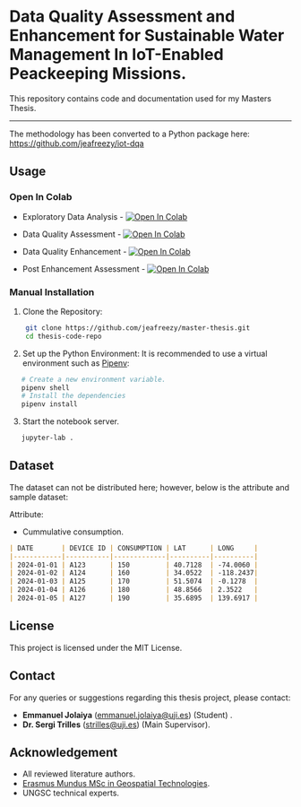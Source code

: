 # Data Quality Assessment and Enhancement for Sustainable Water Management In IoT-Enabled Peackeeping Missions.

This repository contains code and documentation used for my Masters Thesis.

---

The methodology has been converted to a Python package here: https://github.com/jeafreezy/iot-dqa

## Usage

### Open In Colab

- Exploratory Data Analysis - <a target="_blank" href="https://colab.research.google.com/github/jeafreezy/masters-thesis/blob/main/notebooks/EDA.ipynb">
  <img src="https://colab.research.google.com/assets/colab-badge.svg" alt="Open In Colab"/>
</a>


- Data Quality Assessment - <a target="_blank" href="https://colab.research.google.com/github/jeafreezy/masters-thesis/blob/main/notebooks/Data%20Quality%20Assessment.ipynb">
  <img src="https://colab.research.google.com/assets/colab-badge.svg" alt="Open In Colab"/>
</a>

- Data Quality Enhancement - <a target="_blank" href="https://colab.research.google.com/github/jeafreezy/masters-thesis/blob/main/notebooks/Data%20Quality%20Enhancement.ipynb">
  <img src="https://colab.research.google.com/assets/colab-badge.svg" alt="Open In Colab"/>
</a>

- Post Enhancement Assessment - <a target="_blank" href="https://colab.research.google.com/github/jeafreezy/masters-thesis/blob/main/notebooks/Post%20Enhancement%20Assessment.ipynb">
  <img src="https://colab.research.google.com/assets/colab-badge.svg" alt="Open In Colab"/>
</a>

### Manual Installation

1. Clone the Repository:

```bash
    git clone https://github.com/jeafreezy/master-thesis.git
    cd thesis-code-repo
```

2. Set up the Python Environment: It is recommended to use a virtual environment such as [Pipenv](https://pipenv.pypa.io/en/latest/):

```bash
   # Create a new environment variable.
   pipenv shell
   # Install the dependencies
   pipenv install
```

3. Start the notebook server.


```bash
   jupyter-lab .
```

## Dataset

The dataset can not be distributed here; however, below is the attribute and sample dataset:

Attribute:
- Cummulative consumption.

```markdown
| DATE       | DEVICE ID | CONSUMPTION | LAT      | LONG     |
|------------|-----------|-------------|----------|----------|
| 2024-01-01 | A123      | 150         | 40.7128  | -74.0060 |
| 2024-01-02 | A124      | 160         | 34.0522  | -118.2437|
| 2024-01-03 | A125      | 170         | 51.5074  | -0.1278  |
| 2024-01-04 | A126      | 180         | 48.8566  | 2.3522   |
| 2024-01-05 | A127      | 190         | 35.6895  | 139.6917 |
```

## License

This project is licensed under the MIT License.


## Contact
For any queries or suggestions regarding this thesis project, please contact:

- **Emmanuel Jolaiya** ([emmanuel.jolaiya@uji.es](mailto:emmanuel.jolaiya@uji.es)) (Student) . 
- **Dr. Sergi Trilles** ([strilles@uji.es](mailto:strilles@uji.es)) (Main Supervisor).


## Acknowledgement

- All reviewed literature authors.
- [Erasmus Mundus MSc in Geospatial Technologies](https://mastergeotech.info/).
- UNGSC technical experts.

